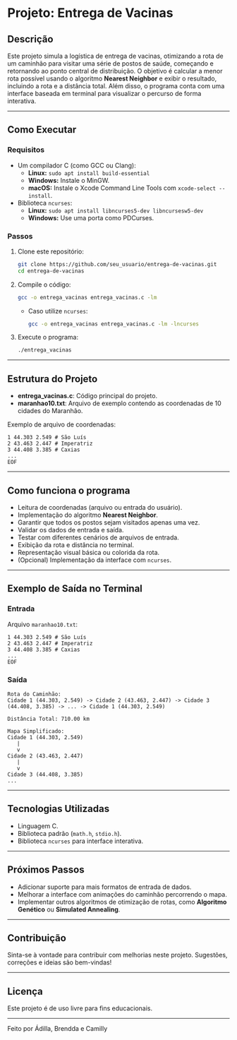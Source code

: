 # Projeto: Entrega de Vacinas

## Descrição

Este projeto simula a logística de entrega de vacinas, otimizando a rota de um caminhão para visitar uma série de postos de saúde, começando e retornando ao ponto central de distribuição. O objetivo é calcular a menor rota possível usando o algoritmo **Nearest Neighbor** e exibir o resultado, incluindo a rota e a distância total.
Além disso, o programa conta com uma interface baseada em terminal para visualizar o percurso de forma interativa.

---

## Como Executar

### Requisitos

- Um compilador C (como GCC ou Clang):
  - **Linux:** `sudo apt install build-essential`
  - **Windows:** Instale o MinGW.
  - **macOS:** Instale o Xcode Command Line Tools com `xcode-select --install`.
- Biblioteca `ncurses`:
  - **Linux:** `sudo apt install libncurses5-dev libncursesw5-dev`
  - **Windows:** Use uma porta como PDCurses.

### Passos

1. Clone este repositório:

   ```bash
   git clone https://github.com/seu_usuario/entrega-de-vacinas.git
   cd entrega-de-vacinas
   ```

2. Compile o código:

   ```bash
   gcc -o entrega_vacinas entrega_vacinas.c -lm
   ```

   - Caso utilize `ncurses`:
     ```bash
     gcc -o entrega_vacinas entrega_vacinas.c -lm -lncurses
     ```

3. Execute o programa:

   ```bash
   ./entrega_vacinas
   ```

---

## Estrutura do Projeto

- **entrega\_vacinas.c**: Código principal do projeto.
- **maranhao10.txt**: Arquivo de exemplo contendo as coordenadas de 10 cidades do Maranhão.

Exemplo de arquivo de coordenadas:

```
1 44.303 2.549 # São Luís
2 43.463 2.447 # Imperatriz
3 44.408 3.385 # Caxias
...
EOF
```

---

## Como funciona o programa 

- Leitura de coordenadas (arquivo ou entrada do usuário).
- Implementação do algoritmo **Nearest Neighbor**.
- Garantir que todos os postos sejam visitados apenas uma vez.
- Validar os dados de entrada e saída.
- Testar com diferentes cenários de arquivos de entrada.
- Exibição da rota e distância no terminal.
- Representação visual básica ou colorida da rota.
- (Opcional) Implementação da interface com `ncurses`.

---

## Exemplo de Saída no Terminal

### Entrada

Arquivo `maranhao10.txt`:

```
1 44.303 2.549 # São Luís
2 43.463 2.447 # Imperatriz
3 44.408 3.385 # Caxias
...
EOF
```

### Saída

```
Rota do Caminhão:
Cidade 1 (44.303, 2.549) -> Cidade 2 (43.463, 2.447) -> Cidade 3 (44.408, 3.385) -> ... -> Cidade 1 (44.303, 2.549)

Distância Total: 710.00 km

Mapa Simplificado:
Cidade 1 (44.303, 2.549)
   |
   v
Cidade 2 (43.463, 2.447)
   |
   v
Cidade 3 (44.408, 3.385)
...
```

---

## Tecnologias Utilizadas

- Linguagem C.
- Biblioteca padrão (`math.h`, `stdio.h`).
- Biblioteca `ncurses` para interface interativa.

---

## Próximos Passos

- Adicionar suporte para mais formatos de entrada de dados.
- Melhorar a interface com animações do caminhão percorrendo o mapa.
- Implementar outros algoritmos de otimização de rotas, como **Algoritmo Genético** ou **Simulated Annealing**.

---

## Contribuição

Sinta-se à vontade para contribuir com melhorias neste projeto. Sugestões, correções e ideias são bem-vindas!

---

## Licença

Este projeto é de uso livre para fins educacionais.

---

Feito por Ádilla, Brendda e Camilly


